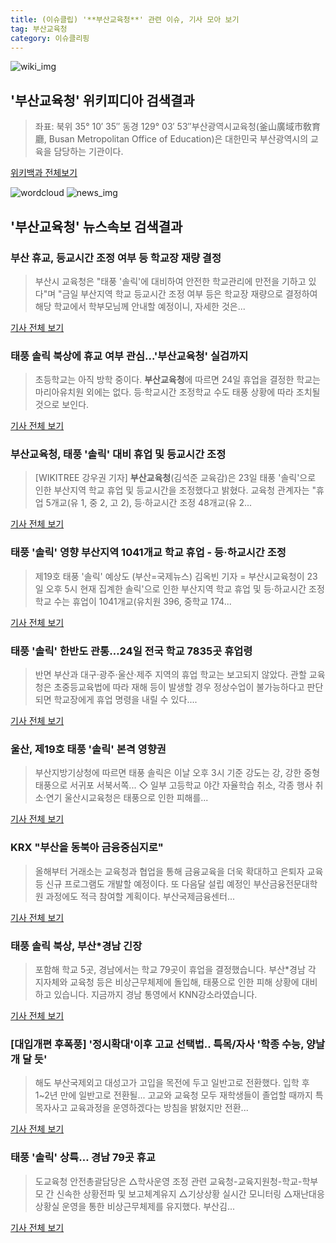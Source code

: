 ```yaml
---
title: (이슈클립) '**부산교육청**' 관련 이슈, 기사 모아 보기
tag: 부산교육청
category: 이슈클리핑
---
```

![wiki_img](https://user-images.githubusercontent.com/42597476/44503234-41136a80-a6d0-11e8-9071-6fc6418eafe4.png)
## **'**부산교육청**'** 위키피디아 검색결과
>좌표: 북위 35° 10′ 35″ 동경 129° 03′ 53″부산광역시교육청(釜山廣域市敎育廳, Busan Metropolitan Office of Education)은 대한민국 부산광역시의 교육을 담당하는 기관이다.

<a href="https://ko.wikipedia.org/wiki/부산교육청" target="_blank">위키백과 전체보기</a>

![wordcloud](https://s3.ap-northeast-2.amazonaws.com/lyrics101-wordcloud/2018-08-24-1535061224.png)
![news_img](https://user-images.githubusercontent.com/42597476/44507050-1206f400-a6e4-11e8-8d98-7ffbfebb353f.png)
## **'**부산교육청**'** 뉴스속보 검색결과
### 부산 휴교, 등교시간 조정 여부 등 학교장 재량 결정

>부산시 교육청은 "태풍 '솔릭'에 대비하여 안전한 학교관리에 만전을 기하고 있다"며 "금일 부산지역 학교 등교시간 조정 여부 등은 학교장 재량으로 결정하여 해당 학교에서 학부모님께 안내할 예정이니, 자세한 것은...

<a href="http://news20.busan.com/controller/newsController.jsp?newsId=20180824000014" target="_blank">기사 전체 보기</a>

### 태풍 솔릭 북상에 휴교 여부 관심...'**부산교육청**' 실검까지

>초등학교는 아직 방학 중이다. **부산교육청**에 따르면 24일 휴업을 결정한 학교는 마리아유치원 외에는 없다. 등·학교시간 조정학교 수도 태풍 상황에 따라 조치될 것으로 보인다.

<a href="http://www.kookje.co.kr/news2011/asp/newsbody.asp?code=0300&key=20180824.99099011081" target="_blank">기사 전체 보기</a>

### **부산교육청**, 태풍 '솔릭' 대비 휴업 및 등교시간 조정

>[WIKITREE 강우권 기자] **부산교육청**(김석준 교육감)은 23일 태풍 '솔릭'으로 인한 부산지역 학교 휴업 및 등교시간을 조정했다고 밝혔다. 교육청 관계자는 "휴업 5개교(유 1, 중 2, 고 2), 등·하교시간 조정 48개교(유 2...

<a href="http://www.wikitree.co.kr/main/news_view.php?id=364366" target="_blank">기사 전체 보기</a>

### 태풍 '솔릭' 영향 부산지역 1041개교 학교 휴업 - 등·하교시간 조정

>제19호 태풍 '솔릭' 예상도 (부산=국제뉴스) 김옥빈 기자 = 부산시교육청이 23일 오후 5시 현재 집계한 솔릭'으로 인한 부산지역 학교 휴업 및 등·하교시간 조정 학교 수는 휴업이 1041개교(유치원 396, 중학교 174...

<a href="http://www.gukjenews.com/news/articleView.html?idxno=979709" target="_blank">기사 전체 보기</a>

### 태풍 '솔릭' 한반도 관통…24일 전국 학교 7835곳 휴업령

>반면 부산과 대구·광주·울산·제주 지역의 휴업 학교는 보고되지 않았다. 관할 교육청은 초중등교육법에 따라 재해 등이 발생할 경우 정상수업이 불가능하다고 판단되면 학교장에게 휴업 명령을 내릴 수 있다....

<a href="http://news.mt.co.kr/mtview.php?no=2018082321352419016" target="_blank">기사 전체 보기</a>

### 울산, 제19호 태풍 '솔릭' 본격 영향권

>부산지방기상청에 따르면 태풍 솔릭은 이날 오후 3시 기준 강도는 강, 강한 중형 태풍으로 서귀포 서북서쪽... ◇ 일부 고등학교 야간 자율학습 취소, 각종 행사 취소·연기 울산시교육청은 태풍으로 인한 피해를...

<a href="http://www.ujeil.com/news/articleView.html?idxno=210875" target="_blank">기사 전체 보기</a>

### KRX "부산을 동북아 금융중심지로"

>올해부터 거래소는 교육청과 협업을 통해 금융교육을 더욱 확대하고 은퇴자 교육 등 신규 프로그램도 개발할 예정이다. 또 다음달 설립 예정인 부산금융전문대학원 과정에도 적극 참여할 계획이다. 부산국제금융센터...

<a href="http://news.mk.co.kr/newsRead.php?year=2018&no=531132" target="_blank">기사 전체 보기</a>

### 태풍 솔릭 북상, 부산*경남 긴장

>포함해 학교 5곳, 경남에서는 학교 79곳이 휴업을 결정했습니다. 부산*경남 각 지자체와 교육청 등은 비상근무체제에 돌입해, 태풍으로 인한 피해 상황에 대비하고 있습니다. 지금까지 경남 통영에서 KNN강소라였습니다.

<a href="http://news.knn.co.kr/news/todaynews_read.asp?etime=2018082300022&userid=knnsol&newsgubun=society" target="_blank">기사 전체 보기</a>

### [대입개편 후폭풍] '정시확대'이후 고교 선택법.. 특목/자사 '학종 수능, 양날개 달 듯'

>해도 부산국제외고 대성고가 고입을 목전에 두고 일반고로 전환했다. 입학 후 1~2년 만에 일반고로 전환될... 고교와 교육청 모두 재학생들이 졸업할 때까지 특목자사고 교육과정을 운영하겠다는 방침을 밝혔지만 전환...

<a href="http://www.veritas-a.com/news/articleView.html?idxno=125207" target="_blank">기사 전체 보기</a>

### 태풍 '솔릭' 상륙… 경남 79곳 휴교

>도교육청 안전총괄담당은 △학사운영 조정 관련 교육청-교육지원청-학교-학부모 간 신속한 상황전파 및 보고체계유지 △기상상황 실시간 모니터링 △재난대응 상황실 운영을 통한 비상근무체제를 유지했다. 부산김...

<a href="http://www.gnmaeil.com/news/articleView.html?idxno=381023" target="_blank">기사 전체 보기</a>


